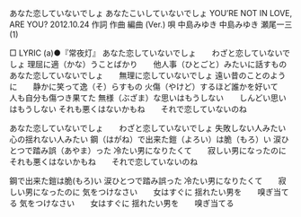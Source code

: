 あなた恋していないでしょ
あなたこいしていないでしょ
YOU’RE NOT IN LOVE, ARE YOU?
2012.10.24
作詞  作曲  編曲 (Ver.)   唄
中島みゆき   中島みゆき   瀬尾一三 (1)
 
□ LYRIC (a)●『常夜灯』
あなた恋していないでしょ　　わざと恋していないでしょ
理屈に適（かな）うことばかり　　他人事（ひとごと）みたいに話すもの
あなた恋していないでしょ　　無理に恋していないでしょ
遠い昔のことのように　　静かに笑って逸（そ）らすもの
火傷（やけど）するほど誰かを好いて　　人も自分も傷つき果てた
無様（ぶざま）な思いはもうしない　　しんどい思いはもうしない
それも悪くはないかもね　　それで恋していないのね

あなた恋していないでしょ　　わざと恋していないでしょ
失敗しない人みたい　　心の揺れない人みたい
鋼（はがね）で出来た鎧（よろい）は脆（もろ）い
涙ひとつで踏み誤（あやま）った
冷たい男になりたくて　　寂しい男になったのに
それも悪くはないかもね　　それで恋していないのね

鋼で出来た鎧は脆(もろ)い
涙ひとつで踏み誤った
冷たい男になりたくて　　寂しい男になったのに
気をつけなさい　　女はすぐに
揺れたい男を　　嗅ぎ当てる
気をつけなさい　　女はすぐに
揺れたい男を　　嗅ぎ当てる